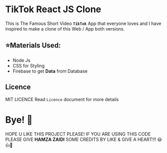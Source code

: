 # TikTok React JS Clone

This is The Famous Short Video **`TikTok`** App that everyone loves and I have inspired to make a clone of this Web / App both versions.

## ⭐Materials Used:

- Node Js
- CSS for Styling
- Firebase to get **Data** from Database

## Licence
MIT LICENCE Read `Licence` document for more details

# Bye! 👋

HOPE U LIKE THIS PROJECT PLEASE! IF YOU ARE USING THIS CODE PLEASE GIVE **HAMZA ZAIDI** SOME CREDITS BY LIKE & GIVE A HEART!!! 😃👍💛

